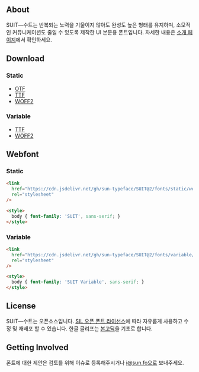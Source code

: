 ## About

SUIT―수트는 반복되는 노력을 기울이지 않아도 완성도 높은 형태를 유지하며, 소모적인 커뮤니케이션도 줄일 수 있도록 제작한 UI 본문용 폰트입니다.
자세한 내용은 [소개 페이지](http://sun.fo/suit)에서 확인하세요.

## Download

### Static

- [OTF](https://github.com/sun-typeface/SUIT/releases/latest/download/SUIT-otf.zip)
- [TTF](https://github.com/sun-typeface/SUIT/releases/latest/download/SUIT-ttf.zip)
- [WOFF2](https://github.com/sun-typeface/SUIT/releases/latest/download/SUIT-woff2.zip)

### Variable

- [TTF](https://github.com/sun-typeface/SUIT/releases/latest/download/SUIT-Variable-ttf.zip)
- [WOFF2](https://github.com/sun-typeface/SUIT/releases/latest/download/SUIT-Variable-woff2.zip)

## Webfont

### Static

```html
<link
  href="https://cdn.jsdelivr.net/gh/sun-typeface/SUIT@2/fonts/static/woff2/SUIT.css"
  rel="stylesheet"
/>

<style>
  body { font-family: 'SUIT', sans-serif; }
</style>
```

### Variable

```html
<link
  href="https://cdn.jsdelivr.net/gh/sun-typeface/SUIT@2/fonts/variable/woff2/SUIT-Variable.css"
  rel="stylesheet"
/>

<style>
  body { font-family: 'SUIT Variable', sans-serif; }
</style>
```

## License

SUIT―수트는 오픈소스입니다. [SIL 오픈 폰트 라이선스](https://scripts.sil.org/OFL)에 따라 자유롭게 사용하고 수정 및 재배포 할 수 있습니다.
한글 글리프는 [본고딕](https://github.com/adobe-fonts/source-han-sans)을 기초로 합니다.

## Getting Involved

폰트에 대한 제안은 검토를 위해 이슈로 등록해주시거나 i@sun.fo으로 보내주세요.

